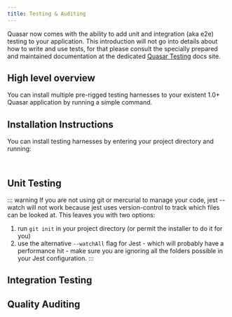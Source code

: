 ```yaml
---
title: Testing & Auditing
---
```


Quasar now comes with the ability to add unit and integration (aka e2e) testing to your application. This introduction will not go into details about how to write and use tests, for that please consult the specially prepared and maintained documentation at the dedicated [Quasar Testing](https://testing.quasar-framework.org) docs site.

## High level overview
You can install multiple pre-rigged testing harnesses to your existent 1.0+ Quasar application by running a simple command. 

## Installation Instructions

You can install testing harnesses by entering your project directory and running:
```shell


```


## Unit Testing

::: warning
If you are not using git or mercurial to manage your code, jest --watch will not work because jest uses version-control to track which files can be looked at. This leaves you with two options:

1. run `git init` in your project directory (or permit the installer to do it for you)
2. use the alternative `--watchAll` flag for Jest - which will probably have a performance hit - make sure you are ignoring all the folders possible in your Jest configuration.
:::

## Integration Testing

## Quality Auditing
